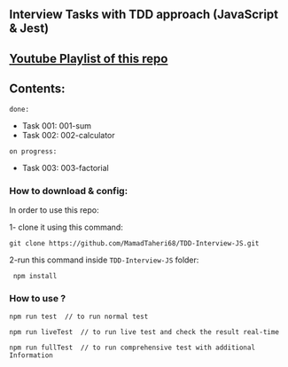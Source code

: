 ## Interview Tasks with TDD approach (JavaScript & Jest)


##  [Youtube Playlist of this repo](https://www.youtube.com/playlist?list=PLUX0GmrifrweqUwn0nHamSFEPc9L3zXF6) 

## Contents:
`done:`
 * Task 001: 001-sum
 * Task 002: 002-calculator

 `on progress:`
 
 * Task 003: 003-factorial
 
### How to download & config:

In order to use this repo:

1- clone it using this command:

    git clone https://github.com/MamadTaheri68/TDD-Interview-JS.git

2-run this command inside `TDD-Interview-JS` folder:

     npm install

### How to use ?

    npm run test  // to run normal test

    npm run liveTest  // to run live test and check the result real-time

    npm run fullTest  // to run comprehensive test with additional Information

